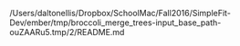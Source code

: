 /Users/daltonellis/Dropbox/SchoolMac/Fall2016/SimpleFit-Dev/ember/tmp/broccoli_merge_trees-input_base_path-ouZAARu5.tmp/2/README.md
